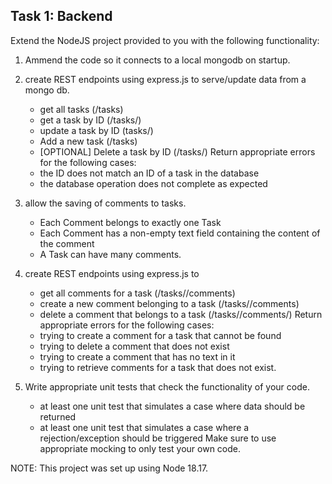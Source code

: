 ## Task 1: Backend

Extend the NodeJS project provided to you with the following functionality:

1. Ammend the code so it connects to a local mongodb on startup.

2. create REST endpoints using express.js to serve/update data from a mongo db.
      - get all tasks (/tasks)
      - get a task by ID (/tasks/<id>)
      - update a task by ID (tasks/<id>)
      - Add a new task (/tasks)
      - [OPTIONAL] Delete a task by ID (/tasks/<id>)
   Return appropriate errors for the following cases:
      - the ID does not match an ID of a task in the database
      - the database operation does not complete as expected

3. allow the saving of comments to tasks.
      - Each Comment belongs to exactly one Task
      - Each Comment has a non-empty text field containing the content of the comment
      - A Task can have many comments.

4. create REST endpoints using express.js to
      - get all comments for a task (/tasks/<id>/comments)
      - create a new comment belonging to a task (/tasks/<id>/comments)
      - delete a comment that belongs to a task (/tasks/<id>/comments/<id>)
   Return appropriate errors for the following cases:
      - trying to create a comment for a task that cannot be found
      - trying to delete a comment that does not exist
      - trying to create a comment that has no text in it
      - trying to retrieve comments for a task that does not exist.

5. Write appropriate unit tests that check the functionality of your code.
      - at least one unit test that simulates a case where data should be returned
      - at least one unit test that simulates a case where a rejection/exception should be triggered
   Make sure to use appropriate mocking to only test your own code.

NOTE: This project was set up using Node 18.17.